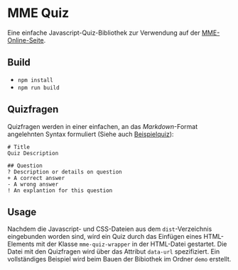 # MME Quiz

Eine einfache Javascript-Quiz-Bibliothek zur Verwendung auf der [MME-Online-Seite](https://www.regensburger-forscher.de/mme). 

## Build

- `npm install`
- `npm run build`

## Quizfragen

Quizfragen werden in einer einfachen, an das *Markdown*-Format angelehnten Syntax formuliert (Siehe auch [Beispielquiz](./example-quiz.md)):

``` 
# Title
Quiz Description

## Question
? Description or details on question
+ A correct answer
- A wrong answer
! An explantion for this question
```

## Usage

Nachdem die Javascript- und CSS-Dateien aus dem `dist`-Verzeichnis eingebunden worden sind, wird ein Quiz durch das Einfügen eines HTML-Elements mit der Klasse `mme-quiz-wrapper` in der HTML-Datei gestartet. Die Datei mit den Quizfragen wird über das Attribut `data-url` spezifiziert. Ein vollständiges Beispiel wird beim Bauen der Bibiothek im Ordner `demo` erstellt. 